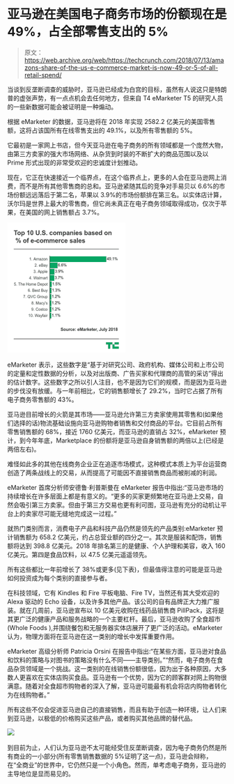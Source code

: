 # 亚马逊在美国电子商务市场的份额现在是 49%，占全部零售支出的 5%

> 原文：<https://web.archive.org/web/https://techcrunch.com/2018/07/13/amazons-share-of-the-us-e-commerce-market-is-now-49-or-5-of-all-retail-spend/>

当谈到反垄断调查的威胁时，亚马逊已经成为白宫的目标，虽然有人说这只是特朗普的虚张声势，有一点点机会去任何地方，但来自 T4 eMarketer T5 的研究人员的一些新数据可能会被证明是一种煽动。

根据 eMarketer 的数据，亚马逊将在 2018 年实现 2582.2 亿美元的美国零售额，这将占该国所有在线零售支出的 49.1%，以及所有零售额的 5%。

它最初是一家网上书店，但今天亚马逊在电子商务的所有领域都是一个庞然大物，由第三方卖家的强大市场网络、从杂货到时装的不断扩大的商品范围以及以 Prime 形式出现的非常受欢迎的忠诚度计划推动。

现在，它正在快速接近一个临界点，在这个临界点上，更多的人会在亚马逊网上消费，而不是所有其他零售商的总和。亚马逊紧随其后的竞争对手易贝以 6.6%的市场份额远远落后于第二名，苹果以 3.9%的市场份额排在第三名。以实体店计算，沃尔玛是世界上最大的零售商，但它尚未真正在电子商务领域取得成功，仅次于苹果，在美国的网上销售额占 3.7%。

![](img/23c6044855089a87b5040acd2c62eeb9.png)

eMarketer 表示，这些数字是“基于对研究公司、政府机构、媒体公司和上市公司的定量和定性数据的分析，以及对出版商、广告买家和代理商的高管的采访”得出的估计数字。这些数字之所以引人注目，也不是因为它们的规模，而是因为亚马逊的步伐没有放缓。与一年前相比，它的销售额增长了 29.2%，当时它占据了所有电子商务零售额的 43%。

亚马逊目前增长的火箭是其市场——亚马逊允许第三方卖家使用其零售和(如果他们选择的话)物流基础设施向亚马逊购物者销售和交付商品的平台。它目前占所有零售销售额的 68%，接近 1760 亿美元，而亚马逊的直销占 32%，eMarketer 预计，到今年年底，Marketplace 的份额将是亚马逊自身销售额的两倍以上(已经是两倍左右)。

难怪如此多的其他在线商务企业正在追逐市场模式，这种模式本质上为平台运营商创造了两条战线上的交易，从而提高了可能因不直接销售商品而被削减的利润。

eMarketer 首席分析师安德鲁·利普斯曼在 eMarketer 报告中指出:“亚马逊市场的持续增长在许多层面上都是有意义的。“更多的买家更频繁地在亚马逊上交易，自然会吸引第三方卖家。但由于第三方交易也更有利可图，亚马逊有充分的动机让平台上的卖家尽可能无缝地完成这一过程。”

就热门类别而言，消费电子产品和科技产品仍然是领先的产品类别:eMarketer 预计销售额为 658.2 亿美元，约占总营业额的四分之一。其次是服装和配饰，销售额将达到 398.8 亿美元。2018 年排名第三的是健康、个人护理和美容，收入 160 亿美元。第四是食品饮料，以 47.5 亿美元遥遥领先。

所有这些都比一年前增长了 38%或更多(见下表)，但最值得注意的可能是亚马逊如何投资成为每个类别的直接参与者。

在科技领域，它有 Kindles 和 Fire 平板电脑、Fire TV，当然还有其大受欢迎的 Alexa 驱动的 Echo 设备，以及许多其他产品。该公司的自有品牌正大力推广服装。就在几周前，亚马逊宣布以 10 亿美元收购在线药品销售商 PillPack，这将是其更广泛的健康产品和服务战略的一个主要杠杆。最后，亚马逊收购了全食超市(Whole Foods ),并围绕餐包和无服务器实体店展开了更广泛的活动。eMarketer 认为，物理方面将在亚马逊在这一类别的增长中发挥重要作用。

eMarketer 高级分析师 Patricia Orsini 在报告中指出:“在某些方面，亚马逊对食品和饮料的策略与对图书的策略没有什么不同——主导类别。”“然而，电子商务在食品杂货领域是一个挑战。这一类别的在线销售份额很低，因为出于各种原因，大多数人更喜欢在实体店购买食品。亚马逊有一个优势，因为它的顾客群对网上购物很满意。随着对全食超市购物者的深入了解，亚马逊可能最有机会将店内购物者转化为在线购物者。”

所有这些不仅会促进亚马逊自己的直接销售，而且有助于创造一种环境，让人们来到亚马逊，以极低的价格购买这些产品，或者购买其他品牌的替代品。

![](img/ab0d5be978ffcee179f8c997f9590fd7.png)

到目前为止，人们认为亚马逊不太可能经受住反垄断调查，因为电子商务仍然是所有商业的一小部分(所有零售销售数据的 5%证明了这一点)，亚马逊会辩称，在“全商业”的世界中，它仍然只是一个小角色。然而，单考虑电子商务，亚马逊的主导地位是显而易见的。